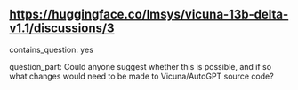 ## https://huggingface.co/lmsys/vicuna-13b-delta-v1.1/discussions/3

contains_question: yes

question_part: Could anyone suggest whether this is possible, and if so what changes would need to be made to Vicuna/AutoGPT source code?